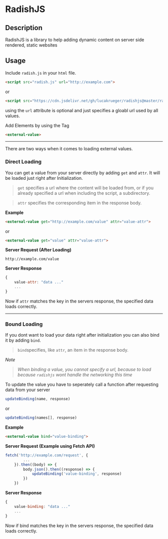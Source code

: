 # RadishJS

## Description

RadishJS is a library to help adding dynamic content on server side rendered, static websites

## Usage

Include `radish.js` in your `html` file.

```html
<script src="radish.js" url="http://example.com">
```

or

```html
<script src="https://cdn.jsdelivr.net/gh/lucakrueger/radishjs@master/radish.js" url="http://example.com">
```

using the `url` attribute is optional and just specifies a gloabl url used by all values.

Add Elements by using the Tag
```html
<external-value>
```

<hr>

There are two ways when it comes to loading external values.

### Direct Loading

You can get a value from your server directly by adding `get` and `attr`.
It will be loaded just right after Initialization.

> `get` specifies a url where the content will be loaded from, or if you already specified a url when including the script, a subdirectory.

> `attr` specifies the corresponding item in the response body.

**Example**

```html
<external-value get="http://example.com/value" attr="value-attr">
````
or
```html
<external-value get="value" attr="value-attr">
````

**Server Request (After Loading)**
```url
http://example.com/value
```

**Server Response**
```js
{
    value-attr: "data ..."
    ...
}
```

Now if `attr` matches the key in the servers response, the specified data loads correctly.

<hr>

### Bound Loading

If you dont want to load your data right after initialization you can also bind it by adding `bind`.

> `bind`specifies, like `attr`, an item in the response body.

*Note*
> *When binding a value, you cannot specify a url, because to load because `radishjs` wont handle the networking this time*

To update the value you have to seperately call a function after requesting data from your server

```js
updateBinding(name, response)
```

or

```js
updateBinding(names[], response)
```

**Example**
```html
<external-value bind="value-binding">
```

**Server Request (Example using Fetch API)**
```js
fetch('http://example.com/request', {
        ...
    }).then((body) => {
        body.json().then((response) => {
            updateBinding('value-binding', response)
        })
    })
```

**Server Response**
```js
{
    value-binding: "data ..."
    ...
}
```

Now if bind matches the key in the servers response, the specified data loads correctly.